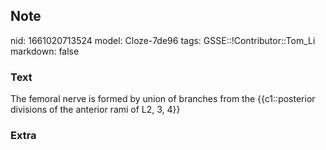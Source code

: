 ## Note
nid: 1661020713524
model: Cloze-7de96
tags: GSSE::!Contributor::Tom_Li
markdown: false

### Text
<div>
  The femoral nerve is formed by union of branches from the
  {{c1::posterior divisions of the anterior rami of L2, 3, 4}}
</div>

### Extra

